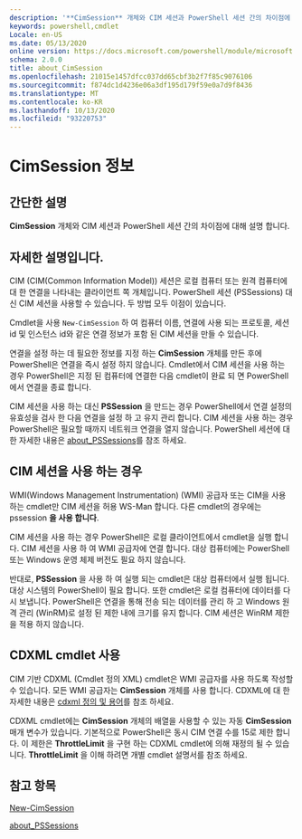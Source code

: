 ```yaml
---
description: '**CimSession** 개체와 CIM 세션과 PowerShell 세션 간의 차이점에 대해 설명 합니다.'
keywords: powershell,cmdlet
Locale: en-US
ms.date: 05/13/2020
online version: https://docs.microsoft.com/powershell/module/microsoft.powershell.core/about/about_cimsession?view=powershell-7&WT.mc_id=ps-gethelp
schema: 2.0.0
title: about_CimSession
ms.openlocfilehash: 21015e1457dfcc037dd65cbf3b2f7f85c9076106
ms.sourcegitcommit: f874dc1d4236e06a3df195d179f59e0a7d9f8436
ms.translationtype: MT
ms.contentlocale: ko-KR
ms.lasthandoff: 10/13/2020
ms.locfileid: "93220753"
---
```

# <a name="about-cimsession"></a>CimSession 정보

## <a name="short-description"></a>간단한 설명
**CimSession** 개체와 CIM 세션과 PowerShell 세션 간의 차이점에 대해 설명 합니다.

## <a name="long-description"></a>자세한 설명입니다.

CIM (CIM(Common Information Model)) 세션은 로컬 컴퓨터 또는 원격 컴퓨터에 대 한 연결을 나타내는 클라이언트 쪽 개체입니다. PowerShell 세션 (PSSessions) 대신 CIM 세션을 사용할 수 있습니다. 두 방법 모두 이점이 있습니다.

Cmdlet을 사용 `New-CimSession` 하 여 컴퓨터 이름, 연결에 사용 되는 프로토콜, 세션 id 및 인스턴스 id와 같은 연결 정보가 포함 된 CIM 세션을 만들 수 있습니다.

연결을 설정 하는 데 필요한 정보를 지정 하는 **CimSession** 개체를 만든 후에 PowerShell은 연결을 즉시 설정 하지 않습니다. Cmdlet에서 CIM 세션을 사용 하는 경우 PowerShell은 지정 된 컴퓨터에 연결한 다음 cmdlet이 완료 되 면 PowerShell에서 연결을 종료 합니다.

CIM 세션을 사용 하는 대신 **PSSession** 을 만드는 경우 PowerShell에서 연결 설정의 유효성을 검사 한 다음 연결을 설정 하 고 유지 관리 합니다. CIM 세션을 사용 하는 경우 PowerShell은 필요할 때까지 네트워크 연결을 열지 않습니다. PowerShell 세션에 대 한 자세한 내용은 [about_PSSessions](about_PSSessions.md)를 참조 하세요.

## <a name="when-to-use-a-cim-session"></a>CIM 세션을 사용 하는 경우

WMI(Windows Management Instrumentation) (WMI) 공급자 또는 CIM을 사용 하는 cmdlet만 CIM 세션을 허용 WS-Man 합니다. 다른 cmdlet의 경우에는 pssession **을 사용 합니다**.

CIM 세션을 사용 하는 경우 PowerShell은 로컬 클라이언트에서 cmdlet을 실행 합니다. CIM 세션을 사용 하 여 WMI 공급자에 연결 합니다. 대상 컴퓨터에는 PowerShell 또는 Windows 운영 체제 버전도 필요 하지 않습니다.

반대로, **PSSession** 을 사용 하 여 실행 되는 cmdlet은 대상 컴퓨터에서 실행 됩니다.
대상 시스템의 PowerShell이 필요 합니다. 또한 cmdlet은 로컬 컴퓨터에 데이터를 다시 보냅니다. PowerShell은 연결을 통해 전송 되는 데이터를 관리 하 고 Windows 원격 관리 (WinRM)로 설정 된 제한 내에 크기를 유지 합니다. CIM 세션은 WinRM 제한을 적용 하지 않습니다.

## <a name="using-cdxml-cmdlets"></a>CDXML cmdlet 사용

CIM 기반 CDXML (Cmdlet 정의 XML) cmdlet은 WMI 공급자를 사용 하도록 작성할 수 있습니다. 모든 WMI 공급자는 **CimSession** 개체를 사용 합니다. CDXML에 대 한 자세한 내용은 [cdxml 정의 및 용어](/previous-versions/windows/desktop/wmi_v2/cdxml-overview)를 참조 하세요.

CDXML cmdlet에는 **CimSession** 개체의 배열을 사용할 수 있는 자동 **CimSession** 매개 변수가 있습니다. 기본적으로 PowerShell은 동시 CIM 연결 수를 15로 제한 합니다. 이 제한은 **ThrottleLimit** 을 구현 하는 CDXML cmdlet에 의해 재정의 될 수 있습니다. **ThrottleLimit** 을 이해 하려면 개별 cmdlet 설명서를 참조 하세요.

## <a name="see-also"></a>참고 항목

[New-CimSession](xref:CimCmdlets.New-CimSession)

[about_PSSessions](about_PSSessions.md)
